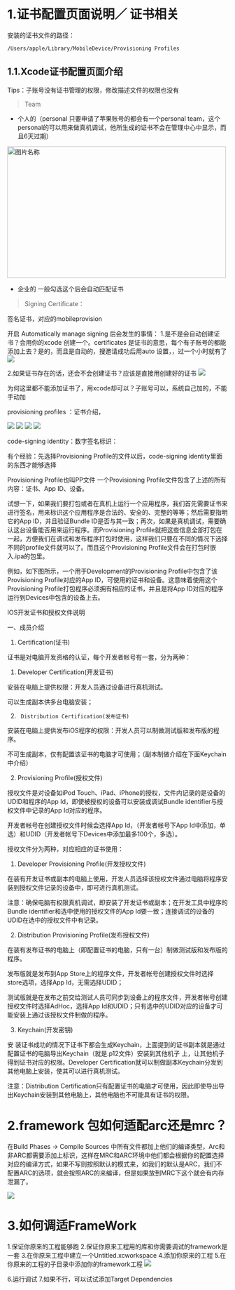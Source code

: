 # 1.证书配置页面说明／ 证书相关
安装的证书文件的路径：

```
/Users/apple/Library/MobileDevice/Provisioning Profiles
```

## 1.1.Xcode证书配置页面介绍
Tips：子账号没有证书管理的权限，修改描述文件的权限也没有
> Team
 
* 个人的（personal  只要申请了苹果账号的都会有一个personal team，这个personal的可以用来做真机调试，他所生成的证书不会在管理中心中显示，而且6天过期）

<image src="media/14987234669123.png" width="500" height="300" alt="图片名称" align=center/>

* 企业的 一般勾选这个后会自动匹配证书

> Signing Certificate：

签名证书，对应的mobileprovision

开启 Automatically manage signing 后会发生的事情：
1.是不是会自动创建证书？会用你的xcode 创建一个。certificates 是证书的意思，每个有子账号的都能添加上去？是的，而且是自动的，搜邀请成功后用auto 设置，，过一个小时就有了
![](media/14987234968572.png)

2.如果证书存在的话，还会不会创建证书？应该是直接用创建好的证书
![](media/14987235065777.png)




为何这里都不能添加证书了，用xcode却可以？子账号可以，系统自己加的，不能手动加


provisioning profiles ：证书介绍，

![](media/14987235375310.png)
![](media/14987235431310.png)
![](media/14987235495232.png)
![](media/14987235578583.png)










code-signing identity：数字签名标识：

有个经验：先选择Provisioning Profile的文件以后，code-signing identity里面的东西才能够选择


Provisioning Profile也叫PP文件
一个Provisioning Profile文件包含了上述的所有内容：证书、App ID、设备。

试想一下，如果我们要打包或者在真机上运行一个应用程序，我们首先需要证书来进行签名，用来标识这个应用程序是合法的、安全的、完整的等等；然后需要指明它的App ID，并且验证Bundle ID是否与其一致；再次，如果是真机调试，需要确认这台设备能否用来运行程序。而Provisioning Profile就把这些信息全部打包在一起，方便我们在调试和发布程序打包时使用，这样我们只要在不同的情况下选择不同的profile文件就可以了。而且这个Provisioning Profile文件会在打包时嵌入.ipa的包里。


例如，如下图所示，一个用于Development的Provisioning Profile中包含了该Provisioning Profile对应的App ID，可使用的证书和设备。这意味着使用这个Provisioning Profile打包程序必须拥有相应的证书，并且是将App ID对应的程序运行到Devices中包含的设备上去。


IOS开发证书和授权文件说明  


一、成员介绍
1.    Certification(证书)

证书是对电脑开发资格的认证，每个开发者帐号有一套，分为两种：

1)    Developer Certification(开发证书)

安装在电脑上提供权限：开发人员通过设备进行真机测试。

可以生成副本供多台电脑安装；

2)      Distribution Certification(发布证书)

安装在电脑上提供发布iOS程序的权限：开发人员可以制做测试版和发布版的程序。

不可生成副本，仅有配置该证书的电脑才可使用；（副本制做介绍在下面Keychain中介绍）



2.    Provisioning Profile(授权文件)

授权文件是对设备如iPod Touch、iPad、iPhone的授权，文件内记录的是设备的UDID和程序的App Id，即使被授权的设备可以安装或调试Bundle identifier与授权文件中记录的App Id对应的程序。

开发者帐号在创建授权文件时候会选择App Id，（开发者帐号下App Id中添加，单选）和UDID（开发者帐号下Devices中添加最多100个，多选）。

授权文件分为两种，对应相应的证书使用：

1)    Developer Provisioning Profile(开发授权文件)

在装有开发证书或副本的电脑上使用，开发人员选择该授权文件通过电脑将程序安装到授权文件记录的设备中，即可进行真机测试。

注意：确保电脑有权限真机调试，即安装了开发证书或副本；在开发工具中程序的Bundle identifier和选中使用的授权文件的App Id要一致；连接调试的设备的UDID在选中的授权文件中有记录。

2)    Distribution Provisioning Profile(发布授权文件)

在装有发布证书的电脑上（即配置证书的电脑，只有一台）制做测试版和发布版的程序。

发布版就是发布到App Store上的程序文件，开发者帐号创建授权文件时选择store选项，选择App Id，无需选择UDID；

测试版就是在发布之前交给测试人员可同步到设备上的程序文件，开发者帐号创建授权文件时选择AdHoc，选择App Id和UDID；只有选中的UDID对应的设备才可能安装上通过该授权文件制做的程序。

3.    Keychain(开发密钥)

安 装证书成功的情况下证书下都会生成Keychain，上面提到的证书副本就是通过配置证书的电脑导出Keychain（就是.p12文件）安装到其他机子 上，让其他机子得到证书对应的权限。Developer Certification就可以制做副本Keychain分发到其他电脑上安装，使其可以进行真机测试。

注意：Distribution Certification只有配置证书的电脑才可使用，因此即使导出导出Keychain安装到其他电脑上，其他电脑也不可能具有证书的权限。


# 2.framework 包如何适配arc还是mrc？

在Build Phases -> Compile Sources 中所有文件都加上他们的编译类型，Arc和非ARC都需要添加上标识，这样在MRC和ARC环境中他们都会根据你的配置选择对应的编译方式，如果不写则按照默认的模式来，如我们的默认是ARC，我们不配置ARC的选项，就会按照ARC的来编译，但是如果放到MRC下这个就会有内存泄漏了。

![](media/14987246977997.png)

# 3.如何调适FrameWork
1.保证你原来的工程能够跑
2.保证你原来工程用的库和你需要调试的framework是一套
3.在你原来工程中建立一个Untitled.xcworkspace
4.添加你原来的工程
5.在你原来的工程的子目录中添加你的framework工程
![](media/15021156336131.jpg)

6.运行调试
7.如果不行，可以试试添加Target Dependencies





